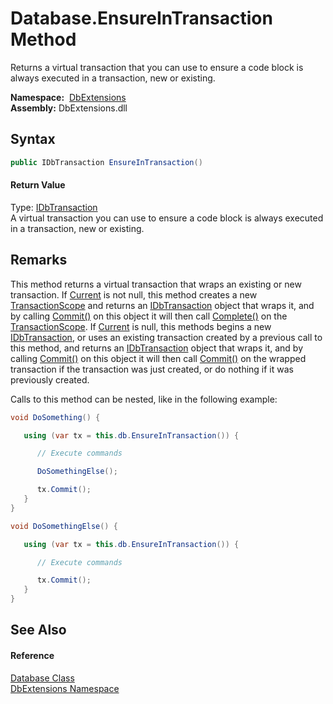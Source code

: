 Database.EnsureInTransaction Method
===================================
Returns a virtual transaction that you can use to ensure a code block is always executed in a transaction, new or existing.

  **Namespace:**  [DbExtensions][1]  
  **Assembly:** DbExtensions.dll

Syntax
------

```csharp
public IDbTransaction EnsureInTransaction()
```

#### Return Value
Type: [IDbTransaction][2]  
 A virtual transaction you can use to ensure a code block is always executed in a transaction, new or existing. 

Remarks
-------
 This method returns a virtual transaction that wraps an existing or new transaction. If [Current][3] is not null, this method creates a new [TransactionScope][4] and returns an [IDbTransaction][2] object that wraps it, and by calling [Commit()][5] on this object it will then call [Complete()][6] on the [TransactionScope][4]. If [Current][3] is null, this methods begins a new [IDbTransaction][2], or uses an existing transaction created by a previous call to this method, and returns an [IDbTransaction][2] object that wraps it, and by calling [Commit()][5] on this object it will then call [Commit()][5] on the wrapped transaction if the transaction was just created, or do nothing if it was previously created. 

Calls to this method can be nested, like in the following example:

```csharp
void DoSomething() {

   using (var tx = this.db.EnsureInTransaction()) {

      // Execute commands

      DoSomethingElse();

      tx.Commit();
   }
}

void DoSomethingElse() { 

   using (var tx = this.db.EnsureInTransaction()) {

      // Execute commands

      tx.Commit();
   }
}
```


See Also
--------

#### Reference
[Database Class][7]  
[DbExtensions Namespace][1]  

[1]: ../README.md
[2]: http://msdn.microsoft.com/en-us/library/yas366ac
[3]: http://msdn.microsoft.com/en-us/library/f1a9t75e
[4]: http://msdn.microsoft.com/en-us/library/h5w5se33
[5]: http://msdn.microsoft.com/en-us/library/00w6tek6
[6]: http://msdn.microsoft.com/en-us/library/ms149857
[7]: README.md